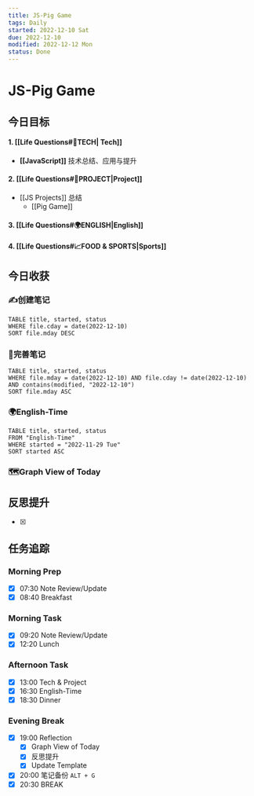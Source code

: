 ```yaml
---
title: JS-Pig Game
tags: Daily
started: 2022-12-10 Sat
due: 2022-12-10
modified: 2022-12-12 Mon
status: Done
---
```

# JS-Pig Game
## 今日目标
#### 1. [[Life Questions#🚀TECH| Tech]]
- **[[JavaScript]]** 技术总结、应用与提升
#### 2. [[Life Questions#🚀PROJECT|Project]]
- [[JS Projects]] 总结
	- [[Pig Game]]
#### 3. [[Life Questions#🌍ENGLISH|English]]
#### 4. [[Life Questions#📈FOOD & SPORTS|Sports]]
## 今日收获
### ✍️创建笔记

```dataview
TABLE title, started, status
WHERE file.cday = date(2022-12-10)
SORT file.mday DESC
```

### 📝完善笔记

```dataview
TABLE title, started, status
WHERE file.mday = date(2022-12-10) AND file.cday != date(2022-12-10) AND contains(modified, "2022-12-10")
SORT file.mday ASC
```

### 🌍English-Time

```dataview
TABLE title, started, status
FROM "English-Time"
WHERE started = "2022-11-29 Tue"
SORT started ASC
```

### 🗺️Graph View of Today

## 反思提升
- [x] 
## 任务追踪
### Morning Prep
- [x] 07:30 Note Review/Update
- [x] 08:40 Breakfast
### Morning Task
- [x] 09:20 Note Review/Update
- [x] 12:20 Lunch
### Afternoon Task
- [x] 13:00 Tech & Project
- [x] 16:30 English-Time
- [x] 18:30 Dinner
### Evening Break
- [x] 19:00 Reflection
	- [x] Graph View of Today
	- [x] 反思提升
	- [x] Update Template 
- [x] 20:00 笔记备份 `ALT + G`
- [x] 20:30 BREAK
